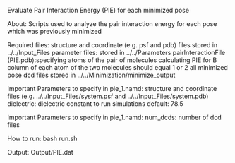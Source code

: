
Evaluate Pair Interaction Energy (PIE) for each minimized pose

About:
	Scripts used to analyze the pair interaction energy for each pose which was
	previously minimized

Required files:
	structure and coordinate (e.g. psf and pdb) files stored in ../../Input_Files
	parameter files: stored in ../../Parameters
	pairInteractionFile (PIE.pdb):specifying atoms of the pair of molecules calculating PIE for
		B column of each atom of the two molecules should equal 1 or 2 
	all minimized pose dcd files stored in ../../Minimization/minimize_output 

Important Parameters to specify in pie_1.namd: 
	structure and coordinate files 
		(e.g. ../../Input_Files/system.psf and ../../Input_Files/system.pdb)
	dielectric: dielectric constant to run simulations default: 78.5	

Important Parameters to specify in pie_1.namd: 
	num_dcds: number of dcd files

How to run:
	bash run.sh 

Output:
	Output/PIE.dat
